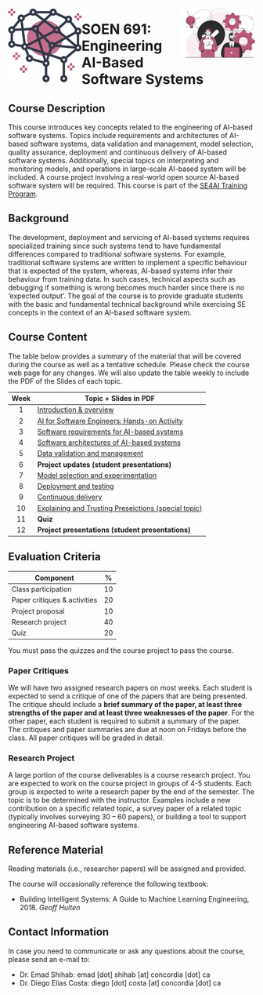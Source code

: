 <img style="float: left;" src="images/logo.svg" alt="SE4AI" width="150"/> <img style="float: right;" src="images/component_engineering.svg" alt="EngineeringAISystems" width="150"/>

# SOEN 691: Engineering AI-Based Software Systems

## Course Description

This course introduces key concepts related to the engineering of AI-based software systems. Topics include requirements and architectures of AI-based software systems, data validation and management, model selection, quality assurance, deployment and continuous delivery of AI-based software systems. Additionally, special topics on interpreting and monitoring models, and operations in large-scale AI-based system will be included. A course project involving a real-world open source AI-based software system will be required.
This course is part of the [SE4AI Training Program](https://www.se4ai.org/).


## Background

The development, deployment and servicing of AI-based systems requires specialized training since such systems tend to have fundamental differences compared to traditional software systems. For example, traditional software systems are written to implement a specific behaviour that is expected of the system, whereas, AI-based systems infer their behaviour from training data. In such cases, technical aspects such as debugging if something is wrong becomes much harder since there is no ‘expected output’. The goal of the course is to provide graduate students with the basic and fundamental technical background while exercising SE concepts in the context of an AI-based software system.


## Course Content 

The table below provides a summary of the material that will be covered during the course as well as a tentative schedule. 
Please check the course web page for any changes. We will also update the table weekly to include the PDF of the Slides of each topic. 

| Week | Topic + Slides in PDF                                                  |
| :--: | ------------------------------------------------------ |
|  1   | [Introduction & overview](lectures/MODULES.md)                              |
|  2   | [AI for Software Engineers: Hands-on Activity](lectures/02_mlpipelines_practical/02_ml_pipelines_practical_slides.pdf)                                   |
|  3   | [Software requirements for AI-based systems](lectures/03_requirements/03_requirements_slides.pdf)                       |
|  4   | [Software architectures of AI-based systems](lectures/04_architecture/04_architecture_slides.pdf)                       |
|  5   | [Data validation and management](lectures/05_data_validation/05_data_validation_slides.pdf)                                       |
|  6   | **Project updates (student presentations)**            |
|  7   | [Model selection and experimentation](lectures/06_model_selection/06_model_selection_slides.pdf)                                      |
|  8   | [Deployment and testing](lectures/07_testing/07_testing_slides.pdf)                                             |
|  9   | [Continuous delivery](lectures/08_deploying/08_deploying_guestlecture_slides.pdf)                                |
|  10  | [Explaining and Trusting Preseictions (special topic)](lectures/09_explanation_trust/09_explaination_trust_slides.pdf) |
|  11  | **Quiz**      |
|  12  | **Project presentations (student presentations)**                                         |


## Evaluation Criteria

| Component                    | %   |
| ---------------------------- | --- |
| Class participation          | 10  |
| Paper critiques & activities | 20  |
| Project proposal             | 10  |
| Research project             | 40  |
| Quiz                         | 20  |

You must pass the quizzes and the course project to pass the course.


### Paper Critiques

We will have two assigned research papers on most weeks. Each student is expected to send a critique of one of the papers that are being presented. The critique should include a **brief summary of the paper, at least three strengths of the paper and at least three weaknesses of the paper**. For the other paper, each student is required to submit a summary of the paper. The critiques and paper summaries are due at noon on Fridays before the class. All paper critiques will be graded in detail.

### Research Project

A large portion of the course deliverables is a course research project. You are expected to work on the course project in groups of 4-5 students. Each group is expected to write a research paper by the end of the semester. The topic is to be determined with the instructor. Examples include a new contribution on a specific related topic, a survey paper of a related topic (typically involves surveying 30 – 60 papers), or building a tool to support engineering AI-based software systems. 



## Reference Material

Reading materials (i.e., researcher papers) will be assigned and provided.

The course will occasionally reference the following textbook:

- Building Intelligent Systems: A Guide to Machine Learning Engineering, 2018. _Geoff Hulten_


## Contact Information

In case you need to communicate or ask any questions about the course, please send an e-mail to:
- Dr. Emad Shihab: emad [dot] shihab [at] concordia [dot] ca
- Dr. Diego Elias Costa: diego [dot] costa [at] concordia [dot] ca 


